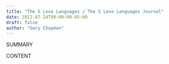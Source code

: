 ```yaml
---
title: "The 5 Love Languages / The 5 Love Languages Journal"
date: 2022-07-24T00:00:00-05:00
draft: false
author: "Gary Chapman"
---
```


SUMMARY

<!--more-->

CONTENT